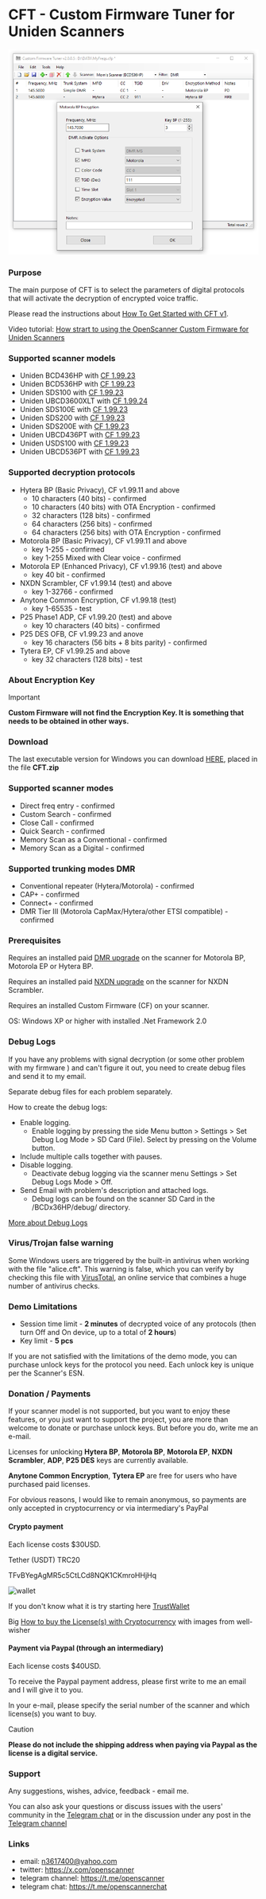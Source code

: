 # CFT - Custom Firmware Tuner for Uniden Scanners

![screenshot](img/image.png)

### Purpose

The main purpose of CFT is to select the parameters of digital protocols that will activate the decryption of encrypted voice traffic. 

Please read the instructions about [How To Get Started with CFT v1](HOWTO.md).

Video tutorial: [How strart to using the OpenScanner Custom Firmware for Uniden Scanners](https://www.youtube.com/watch?v=alfvpBevngc)

### Supported scanner models

* Uniden BCD436HP with [CF 1.99.23](https://github.com/x27/openscanner/releases/tag/v1.99.23)
* Uniden BCD536HP with [CF 1.99.23](https://github.com/x27/openscanner/releases/tag/v1.99.23)
* Uniden SDS100 with [CF 1.99.23](https://github.com/x27/openscanner/releases/tag/v1.99.23)
* Uniden UBCD3600XLT with [CF 1.99.24](https://github.com/x27/openscanner/releases/tag/v1.99.23)
* Uniden SDS100E with [CF 1.99.23](https://github.com/x27/openscanner/releases/tag/v1.99.23)
* Uniden SDS200 with [CF 1.99.23](https://github.com/x27/openscanner/releases/tag/v1.99.23)
* Uniden SDS200E with [CF 1.99.23](https://github.com/x27/openscanner/releases/tag/v1.99.23)
* Uniden UBCD436PT with [CF 1.99.23](https://github.com/x27/openscanner/releases/tag/v1.99.23)
* Uniden USDS100 with [CF 1.99.23](https://github.com/x27/openscanner/releases/tag/v1.99.23)
* Uniden UBCD536PT with [CF 1.99.23](https://github.com/x27/openscanner/releases/tag/v1.99.23)

### Supported decryption protocols

* Hytera BP (Basic Privacy), CF v1.99.11 and above
    * 10 characters (40 bits) - confirmed
    * 10 characters (40 bits) with OTA Encryption - confirmed
    * 32 characters (128 bits) - confirmed
    * 64 characters (256 bits) - confirmed
    * 64 characters (256 bits) with OTA Encryption - confirmed
* Motorola BP (Basic Privacy), CF v1.99.11 and above
   * key 1-255 - confirmed
   * key 1-255 Mixed with Clear voice - confirmed
* Motorola EP (Enhanced Privacy), CF v1.99.16 (test) and above
   * key 40 bit - confirmed
* NXDN Scrambler, CF v1.99.14 (test) and above
   * key 1-32766 - confirmed
* Anytone Common Encryption, CF v1.99.18 (test)
   * key 1-65535 - test
* P25 Phase1 ADP, CF v1.99.20 (test) and above
   * key 10 characters (40 bits) - confirmed 
* P25 DES OFB, CF v1.99.23 and anove
   * key 16 characters (56 bits + 8 bits parity) - confirmed
* Tytera EP, CF v1.99.25 and above
   * key 32 characters (128 bits) - test    

### About Encryption Key

> [!IMPORTANT]
> **Custom Firmware will not find the Encryption Key. It is something that needs to be obtained in other ways.**

### Download 

The last executable version for Windows you can download [HERE](https://github.com/x27/CFT/releases/latest), placed in the file **CFT.zip**

### Supported scanner modes

* Direct freq entry - confirmed
* Custom Search - confirmed
* Close Call - confirmed
* Quick Search - confirmed
* Memory Scan as a Conventional - confirmed
* Memory Scan as a Digital - confirmed

### Supported trunking modes DMR

* Conventional repeater (Hytera/Motorola) - confirmed
* CAP+ - confirmed
* Connect+ - confirmed
* DMR Tier III (Motorola CapMax/Hytera/other ETSI compatible) - confirmed

### Prerequisites

Requires an installed paid [DMR upgrade](https://info.uniden.com/twiki/bin/view/UnidenMan4/DigitalMobileRadioUpgrade) on the scanner for Motorola BP, Motorola EP or Hytera BP.

Requires an installed paid [NXDN upgrade](https://info.uniden.com/twiki/bin/view/UnidenMan4/DigitalMobileRadioUpgrade) on the scanner for NXDN Scrambler.

Requires an installed Custom Firmware (CF) on your scanner.

OS: Windows XP or higher with installed .Net Framework 2.0

### Debug Logs

If you have any problems with signal decryption (or some other problem with my firmware ) and can't figure it out, you need to create debug files and send it to my email.

Separate debug files for each problem separately.

How to create the debug logs:
* Enable logging.
   - Enable logging by pressing the side Menu button > Settings > Set Debug Log Mode > SD Card (File). Select by pressing on the Volume button.
* Include multiple calls together with pauses.
* Disable logging.
   - Deactivate debug logging via the scanner menu Settings > Set Debug Logs Mode > Off. 
* Send Email with problem's description and attached logs.
   - Debug logs can be found on the scanner SD Card in the /BCDx36HP/debug/ directory. 

[More about Debug Logs](DEBUG.md)

### Virus/Trojan false warning

Some Windows users are triggered by the built-in antivirus when working with the file "alice.cft". This warning is false, which you can verify by checking this file with [VirusTotal](https://www.virustotal.com/gui/home/upload), an online service that combines a huge number of antivirus checks.

### Demo Limitations

* Session time limit - **2 minutes** of decrypted voice of any protocols (then turn Off and On device, up to a total of **2 hours**)
* Key limit - **5 pcs**

If you are not satisfied with the limitations of the demo mode, you can purchase unlock keys for the protocol you need. Each unlock key is unique per the Scanner's ESN.

### Donation / Payments

If your scanner model is not supported, but you want to enjoy these features, or you just want to support the project, you are more than welcome to donate or purchase unlock keys.
But before you do, write me an e-mail.

Licenses for unlocking **Hytera BP**, **Motorola BP**, **Motorola EP**, **NXDN Scrambler**, **ADP**, **P25 DES** keys are currently available. 

**Anytone Common Encryption**, **Tytera EP**  are free for users who have purchased paid licenses.

For obvious reasons, I would like to remain anonymous, so payments are only accepted in cryptocurrency or via intermediary's PayPal

#### Crypto payment

Each license costs $30USD. 

Tether (USDT) TRC20

TFvBYegAgMR5c5CtLCd8NQK1CKmroHHjHq

![wallet](img/wallet.png)

If you don't know what it is try starting here [TrustWallet](https://trustwallet.com/)

Big [How to buy the License(s) with Cryptocurrency](HOWTOCRYPTO.md) with images from well-wisher

#### Payment via Paypal (through an intermediary)

Each license costs $40USD.

To receive the Paypal payment address, please first write to me an email and I will give it to you.

In your e-mail, please specify the serial number of the scanner and which license(s) you want to buy.

> [!CAUTION]
> **Please do not include the shipping address when paying via Paypal as the license is a digital service.**

### Support

Any suggestions, wishes, advice, feedback - email me.

You can also ask your questions or discuss issues with the users' community in the [Telegram chat](https://t.me/+lBpGtQr1FgI0ZWU6) or in the discussion under any post in the [Telegram channel](https://t.me/openscanner)

### Links

* email: n3617400@yahoo.com
* twitter: https://x.com/openscanner
* telegram channel: https://t.me/openscanner
* telegram chat: https://t.me/openscannerchat


